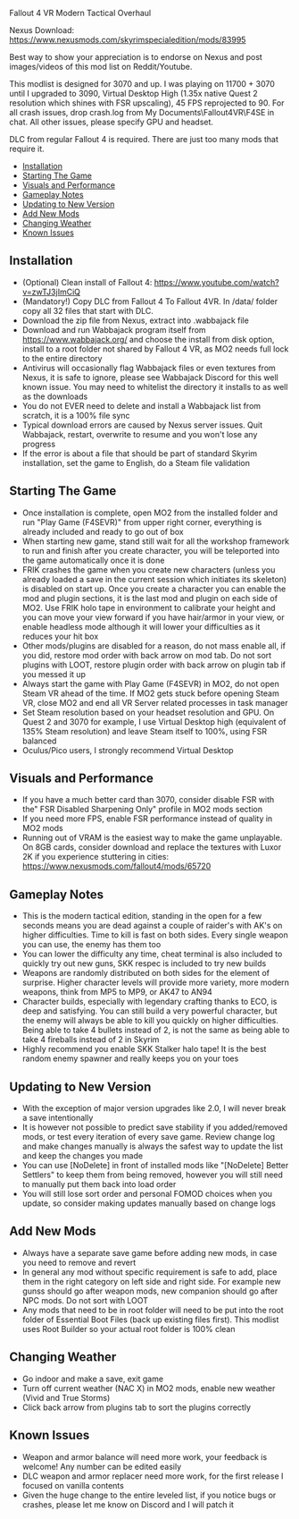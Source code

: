 Fallout 4 VR Modern Tactical Overhaul

Nexus Download: https://www.nexusmods.com/skyrimspecialedition/mods/83995

Best way to show your appreciation is to endorse on Nexus and post images/videos of this mod list on Reddit/Youtube.  

This modlist is designed for 3070 and up.  I was playing on 11700 + 3070 until I upgraded to 3090, Virtual Desktop High (1.35x native Quest 2 resolution which shines with FSR upscaling), 45 FPS reprojected to 90.  For all crash issues, drop crash<dateTime stamp>.log from My Documents\Fallout4VR\F4SE in chat.  All other issues, please specify GPU and headset.
  
DLC from regular Fallout 4 is required.  There are just too many mods that require it.

- [Installation](#installation)
- [Starting The Game](#starting-the-game)
- [Visuals and Performance](#visuals-and-performance)
- [Gameplay Notes](#gameplay-notes)
- [Updating to New Version](#updating-to-new-version)
- [Add New Mods](#add-new-mods)
- [Changing Weather](#changing-weather)
- [Known Issues](#known-issues)
  
## **Installation**

- (Optional) Clean install of Fallout 4: https://www.youtube.com/watch?v=zwTJ3jImCiQ
- (Mandatory!) Copy DLC from Fallout 4 To Fallout 4VR.  In /data/ folder copy all 32 files that start with DLC.
- Download the zip file from Nexus, extract into .wabbajack file
- Download and run Wabbajack program itself from https://www.wabbajack.org/ and choose the install from disk option, install to a root folder not shared by Fallout 4 VR, as MO2 needs full lock to the entire directory
- Antivirus will occasionally flag Wabbajack files or even textures from Nexus, it is safe to ignore, please see Wabbajack Discord for this well known issue.  You may need to whitelist the directory it installs to as well as the downloads
- You do not EVER need to delete and install a Wabbajack list from scratch, it is a 100% file sync
- Typical download errors are caused by Nexus server issues.  Quit Wabbajack, restart, overwrite to resume and you won't lose any progress
- If the error is about a file that should be part of standard Skyrim installation, set the game to English, do a Steam file validation

## **Starting The Game**

- Once installation is complete, open MO2 from the installed folder and run "Play Game (F4SEVR)" from upper right corner, everything is already included and ready to go out of box
- When starting new game, stand still wait for all the workshop framework to run and finish after you create character, you will be teleported into the game automatically once it is done
- FRIK crashes the game when you create new characters (unless you already loaded a save in the current session which initiates its skeleton) is disabled on start up.  Once you create a character you can enable the mod and plugin sections, it is the last mod and plugin on each side of MO2.  Use FRIK holo tape in environment to calibrate your height and you can move your view forward if you have hair/armor in your view, or enable headless mode although it will lower your difficulties as it reduces your hit box   
- Other mods/plugins are disabled for a reason, do not mass enable all, if you did, restore mod order with back arrow on mod tab.  Do not sort plugins with LOOT, restore plugin order with back arrow on plugin tab if you messed it up  
- Always start the game with Play Game (F4SEVR) in MO2, do not open Steam VR ahead of the time.  If MO2 gets stuck before opening Steam VR, close MO2 and end all VR Server related processes in task manager
- Set Steam resolution based on your headset resolution and GPU.  On Quest 2 and 3070 for example, I use Virtual Desktop high (equivalent of 135% Steam resolution) and leave Steam itself to 100%, using FSR balanced  
- Oculus/Pico users, I strongly recommend Virtual Desktop

## **Visuals and Performance**

- If you have a much better card than 3070, consider disable FSR with the" FSR Disabled Sharpening Only" profile in MO2 mods section
- If you need more FPS, enable FSR performance instead of quality in MO2 mods
- Running out of VRAM is the easiest way to make the game unplayable.  On 8GB cards, consider download and replace the textures with Luxor 2K if you experience stuttering in cities: https://www.nexusmods.com/fallout4/mods/65720 

## **Gameplay Notes**

- This is the modern tactical edition, standing in the open for a few seconds means you are dead against a couple of raider's with AK's on higher difficulties.  Time to kill is fast on both sides.  Every single weapon you can use, the enemy has them too  
- You can lower the difficulty any time, cheat terminal is also included to quickly try out new guns, SKK respec is included to try new builds
- Weapons are randomly distributed on both sides for the element of surprise.  Higher character levels will provide more variety, more modern weapons, think from MP5 to MP9, or AK47 to AN94
- Character builds, especially with legendary crafting thanks to ECO, is deep and satisfying.  You can still build a very powerful character, but the enemy will always be able to kill you quickly on higher difficulties.  Being able to take 4 bullets instead of 2, is not the same as being able to take 4 fireballs instead of 2 in Skyrim
- Highly recommend you enable SKK Stalker halo tape!  It is the best random enemy spawner and really keeps you on your toes
  
## **Updating to New Version**

- With the exception of major version upgrades like 2.0, I will never break a save intentionally
- It is however not possible to predict save stability if you added/removed mods, or test every iteration of every save game.  Review change log and make changes manually is always the safest way to update the list and keep the changes you made
- You can use [NoDelete] in front of installed mods like "[NoDelete] Better Settlers" to keep them from being removed, however you will still need to manually put them back into load order
- You will still lose sort order and personal FOMOD choices when you update, so consider making updates manually based on change logs

## **Add New Mods**

- Always have a separate save game before adding new mods, in case you need to remove and revert
- In general any mod without specific requirement is safe to add, place them in the right category on left side and right side.  For example new gunss should go after weapon mods, new companion should go after NPC mods.  Do not sort with LOOT
- Any mods that need to be in root folder will need to be put into the root folder of Essential Boot Files (back up existing files first).  This modlist uses Root Builder so your actual root folder is 100% clean

## **Changing Weather**
- Go indoor and make a save, exit game
- Turn off current weather (NAC X) in MO2 mods, enable new weather (Vivid and True Storms)
- Click back arrow from plugins tab to sort the plugins correctly
  
## **Known Issues**
- Weapon and armor balance will need more work, your feedback is welcome!  Any number can be edited easily
- DLC weapon and armor replacer need more work, for the first release I focused on vanilla contents  
- Given the huge change to the entire leveled list, if you notice bugs or crashes, please let me know on Discord and I will patch it
